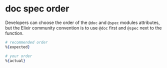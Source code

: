 # doc spec order

[comment]: # (requires 2 params:)
[comment]: # (- expected: How the doc and spec order should be)
[comment]: # (- actual: The incorrect order that the student used)


Developers can choose the order of the `@doc` and `@spec` modules attributes, but the Elixir community convention is to use `@doc` first and `@spec` next to the function.

```elixir
# recommended order
%{expected}

# your order
%{actual}
```